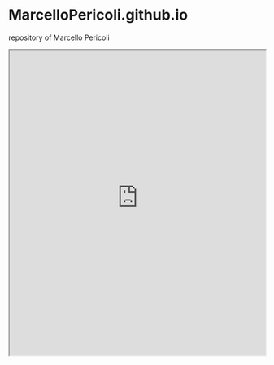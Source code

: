 # MarcelloPericoli.github.io
repository of Marcello Pericoli

<iframe src="https://raw.githubusercontent.com/MarcelloPericoli/main/Journal_Sep11_1.pdf"
        width="100%" height="600px">
</iframe>
